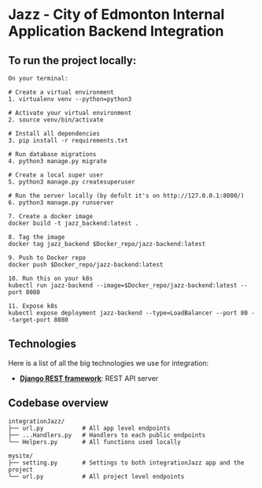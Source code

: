 # Jazz - City of Edmonton Internal Application Backend Integration

## To run the project locally:
```
On your terminal:

# Create a virtual environment
1. virtualenv venv --python=python3

# Activate your virtual environment
2. source venv/bin/activate

# Install all dependencies
3. pip install -r requirements.txt

# Run database migrations
4. python3 manage.py migrate

# Create a local super user
5. python3 manage.py createsuperuser

# Run the server locally (by defult it's on http://127.0.0.1:8000/)
6. python3 manage.py runserver

7. Create a docker image
docker build -t jazz_backend:latest .

8. Tag the image
docker tag jazz_backend $Docker_repo/jazz-backend:latest

9. Push to Docker repo
docker push $Docker_repo/jazz-backend:latest

10. Run this on your k8s
kubectl run jazz-backend --image=$Docker_repo/jazz-backend:latest --port 8080

11. Expose k8s
kubectl expose deployment jazz-backend --type=LoadBalancer --port 80 --target-port 8080
```
## Technologies

Here is a list of all the big technologies we use for integration:

- [**Django REST framework**](https://www.django-rest-framework.org/): REST API server

## Codebase overview

```
integrationJazz/
├── url.py           # All app level endpoints 
├── ...Handlers.py   # Handlers to each public endpoints
└── Helpers.py       # All functions used locally

mysite/
├── setting.py       # Settings to both integrationJazz app and the project 
└── url.py           # All project level endpoints
```